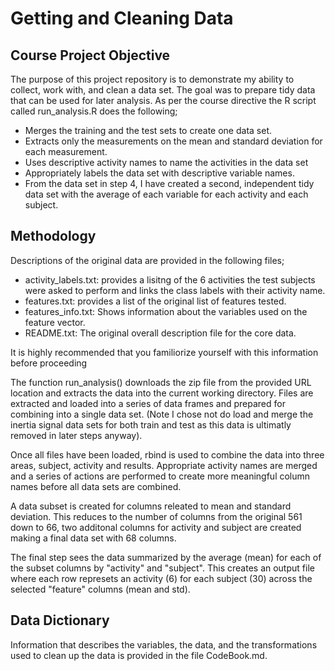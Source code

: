 # Getting and Cleaning Data
## Course Project Objective
The purpose of this project repository is to demonstrate my ability to collect, work with, and clean a data set. The goal was to prepare tidy data that can be used for later analysis.
As per the course directive the R script called run_analysis.R does the following;   
- Merges the training and the test sets to create one data set.
- Extracts only the measurements on the mean and standard deviation for each measurement. 
- Uses descriptive activity names to name the activities in the data set
- Appropriately labels the data set with descriptive variable names. 
- From the data set in step 4, I have created a second, independent tidy data set with the average of each variable for each activity and each subject.

## Methodology
Descriptions of the original data are provided in the following files;
 - activity_labels.txt: provides a lisitng of the 6 activities the test subjects were asked to perform and links the class labels with their activity name.
 - features.txt: provides a list of the original list of features tested.
 - features_info.txt: Shows information about the variables used on the feature vector.
 - README.txt: The original overall description file for the core data.  

It is highly recommended that you familiorize yourself with this information before proceeding

The function run_analysis() downloads the zip file from the provided URL location and extracts the data into the current working directory. Files are extracted and loaded into a series of data frames and prepared for combining into a single data set. (Note I chose not do load and merge the inertia signal data sets for both train and test as this data is ultimatly removed in later steps anyway).

Once all files have been loaded, rbind is used to combine the data into three areas, subject, activity and results. Appropriate activity names are merged and a series of actions are performed to create more meaningful column names before all data sets are combined. 

A data subset is created for columns releated to mean and standard deviation. This reduces to the number of columns from the original 561 down to 66, two additonal columns for activity and subject are created making a final data set with 68 columns.

The final step sees the data summarized by the average (mean) for each of the subset columns by "activity" and "subject". This creates an output file where each row represets an activity (6) for each subject (30) across the selected "feature" columns (mean and std).

## Data Dictionary
Information that describes the variables, the data, and the transformations used to clean up the data is provided in the file CodeBook.md.

